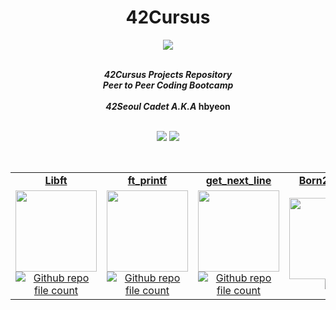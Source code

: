 <div align=center >
<h1>42Cursus</h1>
<a href="https://github.com/h-beeen/42cursus/"><img src="https://user-images.githubusercontent.com/112257466/214539845-3d384ace-a4a6-4a4a-833a-e15a04937104.png"/></a>
</div>
<br/>


<p align="center">
	<b><i>42Cursus Projects Repository<br/>
  	Peer to Peer Coding Bootcamp</br></br>
	42Seoul Cadet A.K.A</i> hbyeon</br></br>
</p>
	<p align="center">
	<img src="https://img.shields.io/badge/lv_1.47-007396?style=for-the-badge&logo=42&label=level&logoColor=white&color=darkgreen"> <img src="https://img.shields.io/badge/2022&brvbar;11&brvbar;07-007396?style=for-the-badge&logo=Starship&label=joined&logoColor=white&color=black">
	</p>

<br/>

<table align="center">

<tr>
<td align="center"><a href="https://github.com/h-beeen/42cursus/tree/master/libft"><b>Libft</b></td>
<td align="center"><a href="https://github.com/h-beeen/42cursus/tree/master/ft_printf"><b>ft_printf</b></td>
<td align="center"><a href="https://github.com/h-beeen/42cursus/tree/master/get_next_line"><b>get_next_line</b></td>
<td align="center"><a href="https://github.com/h-beeen/42cursus/tree/master/Born2beroot"><b>Born2beroot</b></td>
</tr>

<tr>
<td align ="center"><a href="https://github.com/h-beeen/42cursus/tree/master/libft"><img src="https://user-images.githubusercontent.com/112257466/213332349-fbcc97f6-2e2d-472c-8ef9-a015662a2fdb.png" width="130px"><br/><img alt="Github repo file count" src="https://img.shields.io/github/directory-file-count/h-beeen/42Cursus/libft/libft?logo=c&style=for-the-badge" /></td></a>

<td align="center"><a href="https://github.com/h-beeen/42cursus/tree/master/ft_printf"><img src="https://user-images.githubusercontent.com/112257466/213344355-43c9c104-b71f-4e25-96ab-51bb15efcb74.png" width="130px"><br/><img alt="Github repo file count" src="https://img.shields.io/github/directory-file-count/h-beeen/42Cursus/ft_printf/ft_printf?logo=c&style=for-the-badge" /></a></td>
<td align="center"><a href="https://github.com/h-beeen/42cursus/tree/master/g"><img src="https://user-images.githubusercontent.com/112257466/213332345-c1755de6-ee52-4b60-b8aa-2c4c1bece0f4.png" width="130px"><br/><img alt="Github repo file count" src="https://img.shields.io/github/directory-file-count/h-beeen/42Cursus/get_next_line/get_next_line?logo=c&style=for-the-badge" /></a></td>
<td align="center"><a href="https://github.com/h-beeen/42cursus/tree/master/Born2beroot"><img src="https://user-images.githubusercontent.com/112257466/213655986-3d4c668b-c3f2-4191-b8dd-4b20794a1e69.png" width="130px"><br/><img src="https://img.shields.io/badge/On-going-007396?style=for-the-badge&logo=42&logoColor=white&color=darkgreen"></a></td>

<!-- <tr>
<td align="center"><b>so_long</b></td>

</tr> -->


<!-- <tr>
<td align ="center"><a href="https://github.com/h-beeen/42cursus/tree/master/so_long"><img src="https://user-images.githubusercontent.com/112257466/213670100-d03d61dc-9005-490f-a15e-8be0520c3b90.png" width="100px"></a><br/>Circle 2</td>


</tr>
<tr>
<td align="center"><b>C99</b></td>
</tr>
<tr>
<td align="center" rowspan=2>🏃‍♂️</td>
</tr> -->

</table>
